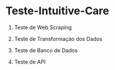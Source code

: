 # Teste-Intuitive-Care

1. Teste de Web Scraping

2. Teste de Transformação dos Dados

3. Teste de Banco de Dados

4. Teste de API
